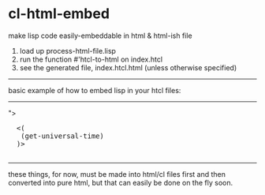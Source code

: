 cl-html-embed
=============

make lisp code easily-embeddable in html &amp; html-ish file

01. load up process-html-file.lisp
02. run the function #'htcl-to-html on index.htcl
03. see the generated file, index.htcl.html (unless otherwise specified)


----------------------------------------

basic example of how to embed lisp in your htcl files:

----------------------------------------

<div user="<((sb-posix::getenv "user"))>">
 <pre id="timestamp">
  <(
   (get-universal-time)
  )>
 </pre>
</div>

----------------------------------------

these things, for now, must be made into html/cl files first
and then converted into pure html, but that can easily be
done on the fly soon.